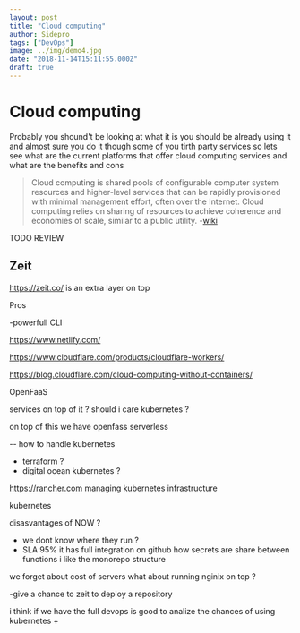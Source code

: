 ```yaml
---
layout: post
title: "Cloud computing"
author: Sidepro
tags: ["DevOps"]
image: ../img/demo4.jpg
date: "2018-11-14T15:11:55.000Z"
draft: true
---
```


# Cloud computing


Probably you shound't be looking at what it is you should be already using it and almost sure you do it though some of you tirth party services so lets see what are the current platforms that offer cloud computing services and what are the benefits and cons 


>Cloud computing is shared pools of configurable computer system resources and higher-level services that can be rapidly provisioned with minimal management effort, often over the Internet. Cloud computing relies on sharing of resources to achieve coherence and economies of scale, similar to a public utility. -[wiki](https://en.wikipedia.org/wiki/Cloud_computing)


TODO REVIEW

## Zeit 

https://zeit.co/
is an extra layer on top 


Pros

 -powerfull CLI 


https://www.netlify.com/


https://www.cloudflare.com/products/cloudflare-workers/


https://blog.cloudflare.com/cloud-computing-without-containers/


OpenFaaS


services on top of it ?
should i care kubernetes ?

on top of this we have 
openfass 
serverless 

-- how to handle kubernetes 
- terraform ? 
- digital ocean kubernetes ?

https://rancher.com
managing kubernetes infrastructure 

kubernetes 


disasvantages of NOW ? 
 - we dont know where they run ? 
 - SLA 95%
 it has full integration on github 
 how secrets are share between functions 
 i like the monorepo structure 

 we forget about cost of servers 
 what about running nginix on top  ?


 -give a chance to zeit to deploy a repository 

i think if we have the full devops is good to analize the chances of using kubernetes + 